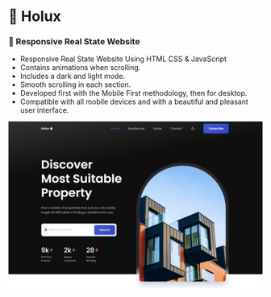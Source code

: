 # 🏡 Holux

### 🏡 Responsive Real State Website

-   Responsive Real State Website Using HTML CSS & JavaScript
-   Contains animations when scrolling.
-   Includes a dark and light mode.
-   Smooth scrolling in each section.
-   Developed first with the Mobile First methodology, then for desktop.
-   Compatible with all mobile devices and with a beautiful and pleasant user interface.

![preview img](/preview.jpg)
